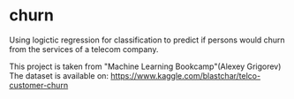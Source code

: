 # churn
Using logictic regression for classification to predict if persons would churn from the services of a telecom company.

This project is taken from "Machine Learning Bookcamp"(Alexey Grigorev)
The dataset is available on: https://www.kaggle.com/blastchar/telco-customer-churn


